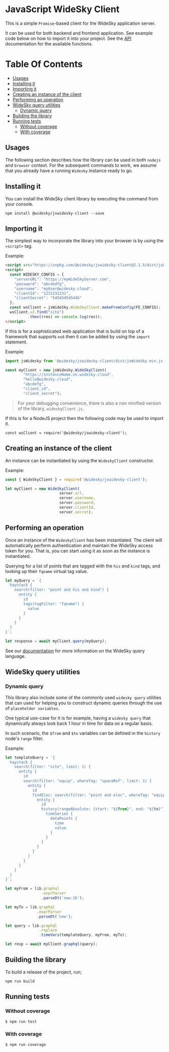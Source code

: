 # JavaScript WideSky Client
This is a simple `Promise`-based client for the WideSky application server.

It can be used for both backend and frontend application.
See example code below on how to import it into your project. See the [API](./docs/client/api.md) 
documentation for the available functions.

# Table Of Contents
<!-- toc -->

- [Usages](#usages)
- [Installing it](#installing-it)
- [Importing it](#importing-it)
- [Creating an instance of the client](#creating-an-instance-of-the-client)
- [Performing an operation](#performing-an-operation)
- [WideSky query utilities](#widesky-query-utilities)
  - [Dynamic query](#dynamic-query)
- [Building the library](#building-the-library)
- [Running tests](#running-tests)
  - [Without coverage](#without-coverage)
  - [With coverage](#with-coverage)

<!-- tocstop -->

## Usages

The following section describes how the library can be used in both `nodejs` and `browser` context.
For the subsequent commands to work, we assume that you already have a running
`Widesky` instance ready to go.

## Installing it

You can install the WideSky client library by executing the command from your console.
```shell
npm install @widesky/jswidesky-client --save
```

## Importing it
The simplest way to incorporate the library into your browser is by using the `<script>` tag.

Example:
```html
<script src="https://unpkg.com/@widesky/jswidesky-client@2.1.5/dist/jsWideSky.min.js"></script>
<script>
  const WIDESKY_CONFIG = {
    "serverURL": "https://myWideSkyServer.com",
    "password": "abcdedfg",
    "username": "myUser@widesky.cloud",
    "clientId": "1231231231",
    "clientSecret": "545454545445"
  };
  const wsClient = jsWideSky.WideSkyClient.makeFromConfig(FE_CONFIG);
  wsClient.v2.find("site")
          .then((res) => console.log(res));
</script>
```

If this is for a sophisticated web application that is build on top of a framework that supports `es6`
then it can be added by using the `import` statement.

Example:
```javascript
import jsWidesky from '@widesky/jswidesky-client/dist/jsWideSky.min.js';

const myClient = new jsWidesky.WideSkyClient(
        "https://instanceName.on.widesky.cloud",
        "hello@widesky.cloud",
        "abcdefg",
        "client_id",
        "client_secret");
```

> For your debugging convenience, there is also a non minified version of the library, `wideskyClient.js`.

If this is for a NodeJS project then the following code may be used to import it.
```
const wsClient = require('@widesky/jswidesky-client');
```

## Creating an instance of the client
An instance can be instantiated by using the `WideskyClient` constructor.

Example:
```javascript
const { WideSkyClient } = require('@widesky/jswidesky-client');

let myClient = new WideSkyClient(
                        server.url,
                        server.username,
                        server.password,
                        server.clientId,
                        server.secret);
```

## Performing an operation
Once an instance of the `WideskyClient` has been instantiated.
The client will automatically perform authentication and maintain the WideSky access token for you.
That is, you can start using it as soon as the instance is instantiated.

Querying for a list of points that are tagged with the `his` and `kind` tags, and looking up
their `fqname` virtual tag value.

```javascript
let myQuery = `{
  haystack {
    search(filter: "point and his and kind") {
      entity {
        id
        tags(tagFilter: "fqname") {
          value
        }
      }
    }
  }
}`;

let response = await myClient.query(myQuery);
```

See our [documentation](https://widesky.cloud/docs/reference/apis/cloud/graphql/) for more information
on the WideSky query language.

## WideSky query utilities

### Dynamic query
This library also include some of the commonly used
`widesky query` utilities that can used for helping
you to construct dynamic queries through the use of
`placeholder variables`.

One typical use-case for it is for example,
having a `widesky query` that dynamically always
look back 1 hour in time for data on a regular
basis.

In such scenario, the `$from` and `$to` variables
can be defined in the `history` node's `range` filter.

Example:

```javascript
let templateQuery = `{
  haystack {
    search(filter: "site", limit: 1) {
      entity {
        id
        search(filter: "equip", whereTag: "spaceRef", limit: 1) {
          entity {
            id
            findElec: search(filter: "point and elec", whereTag: "equipRef", limit: 2) {
              entity {
                id
                history(rangeAbsolute: {start: "${from}", end: "${to}"}) {
                  timeSeries {
                    dataPoints {
                      time
                      value
                    }
                  }
                }
              }
            }
          }
        }
      }
    }
  }
}`;

let myFrom = lib.graphql
                .exprParser
                .parseDt('now-1h');

let myTo = lib.graphql
              .exprParser
              .parseDt('now');

let query = lib.graphql
               .replace
               .timeVars(templateQuery, myFrom, myTo);

let resp = await myClient.graphql(query);
```

## Building the library
To build a release of the project, run;

```shell
npm run build
```

## Running tests

### Without coverage

```shell
$ npm run test
```

### With coverage

```shell
$ npm run coverage
```
